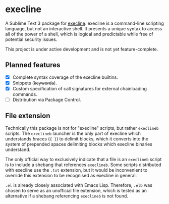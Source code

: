 execline
========

A Sublime Text 3 package for [execline](https://skarnet.org/software/execline/). execline is a command-line scripting language, but not an interactive shell. It presents a unique syntax to access all of the power of a shell, which is logical and predictable while free of potential security issues.

This project is under active development and is not yet feature-complete.

Planned features
----------------

- [x] Complete syntax coverage of the execline builtins.
- [x] Snippets (~~keywords~~).
- [x] Custom specification of call signatures for external chainloading commands.
- [ ] Distribution via Package Control.

File extension
--------------

Technically this package is not for "execline" scripts, but rather `execlineb` scripts. The `execlineb` launcher is the only part of execline which understands *b*races (`{ }`) to delimit blocks, which it converts into the system of prepended spaces delimiting blocks which execline binaries understand.

The only official way to exclusively indicate that a file is an `execlineb` script is to include a shebang that references `execlineb`. Some scripts distributed with execline use the `.txt` extension, but it would be inconvenient to override this extension to be recognised as execline in general.

`.el` is already closely associated with Emacs Lisp. Therefore, `.elb` was chosen to serve as an unofficial file extension, which is tested as an alternative if a shebang referencing `execlineb` is not found.

